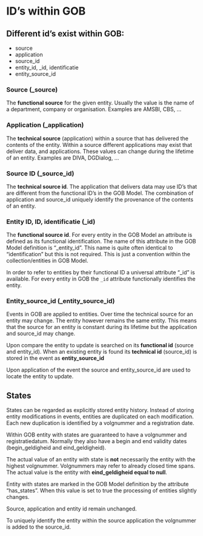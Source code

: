 # ID’s within GOB

## Different id’s exist within GOB:
- source
- application
- source_id
- entity_id, _id, identificatie
- entity_source_id

### Source (\_source)
The **functional source** for the given entity. Usually the value is the name of a department, company or organisation.
Examples are AMSBI, CBS, …

### Application (\_application)
The **technical source** (application) within a source that has delivered the contents of the entity.
Within a source different applications may exist that deliver data, and applications.
These values can change during the lifetime of an entity.
Examples are DIVA, DGDialog, …

### Source ID (\_source\_id)
The **technical source id**.
The application that delivers data may use ID’s that are different from the functional ID’s in the GOB Model.
The combination of application and source_id uniquely identify the provenance of the contents of an entity.

### Entity ID, ID, identificatie (\_id)
The **functional source id**.
For every entity in the GOB Model an attribute is defined as its functional identification.
The name of this attribute in the GOB Model definition is “_entity_id”.
This name is quite often identical to “identification” but this is not required.
This is just a convention within the collection/entities in GOB Model.

In order to refer to entities by their functional ID a universal attribute “_id” is available.
For every entity in GOB the `_id` attribute functionally identifies the entity.

### Entity\_source\_id (\_entity\_source\_id)
Events in GOB are applied to entities.
Over time the technical source for an entity may change.
The entity however remains the same entity.
This means that the source for an entity is constant during its lifetime but the application and source_id may change.

Upon compare the entity to update is searched on its **functional id** (source and entity_id).
When an existing entity is found its **technical id** (source\_id) is stored in the event as **entity\_source\_id**

Upon application of the event the source and entity\_source\_id are used to locate the entity to update.

## States
States can be regarded as explicitly stored entity history.
Instead of storing entity modifications in events, entities are duplicated on each modification.
Each new duplication is identified by a volgnummer and a registration date.

Within GOB entity with states are guaranteed to have a volgnummer and registratiedatum.
Normally they also have a begin and end validity dates (begin\_geldigheid and eind\_geldigheid).

The actual value of an entity with state is **not** necessarily the entity with the highest volgnummer.
Volgnummers may refer to already closed time spans.
The actual value is the entity with **eind\_geldigheid equal to null**.

Entity with states are marked in the GOB Model definition by the attribute “has_states”.
When this value is set to true the processing of entities slightly changes.

Source, application and entity id remain unchanged.

To uniquely identify the entity within the source application the volgnummer is added to the source\_id.
